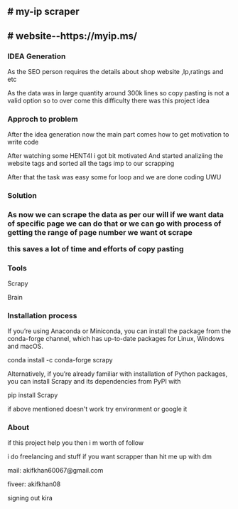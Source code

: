 <h2># my-ip scraper </h2>
<h2># website--https://myip.ms/</h2>
<h3>IDEA Generation</h3>
<p>As the SEO person requires the details about shop website ,Ip,ratings and etc</p>
<p>As the data was in large quantity around 300k lines so copy pasting is not a valid option so to over come this difficulty there was this project idea</p>
<h3>Approch to problem</h3>
<p>After the idea generation now the main part comes how to get motivation to write code </P>
<p>After watching some HENT4I i got bit motivated And started analiziing the website tags and sorted all the tags imp to our scrapping </P>
<p>After that the task was easy some for loop and we are done coding UWU</p>
<h3>Solution<h3>
<p>As now we can scrape the data as per our will if we want data of specific page we can do that or we can go with process of getting the range of page number we want ot scrape</p>
<p>this saves a lot of time and efforts of copy pasting</P>
<h3>Tools</h3>
<p>Scrapy</p>
<p>Brain</p>
<h3>Installation process</h3>
<p>If you’re using Anaconda or Miniconda, you can install the package from the conda-forge channel, which has up-to-date packages for Linux, Windows and macOS.</p>
<p>conda install -c conda-forge scrapy</p>
<p>Alternatively, if you’re already familiar with installation of Python packages, you can install Scrapy and its dependencies from PyPI with</p>
<p>pip install Scrapy</p>
<p>if above mentioned doesn't work try environment or google it</p>
<h3>About</h3>
<p>if this project help you then i m worth of follow</p>
<p>i do freelancing and stuff if you want scrapper than hit me up with dm</p>
<p>mail: akifkhan60067@gmail.com</p>
<p>fiveer: akifkhan08</p>
<p>signing out kira</p>
